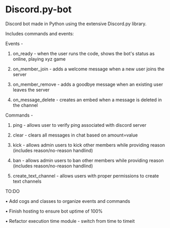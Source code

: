 # Discord.py-bot
Discord bot made in Python using the extensive Discord.py library.

Includes commands and events:

Events - 
1. on_ready - when the user runs the code, shows the bot's status as online, playing xyz game

2. on_member_join - adds a welcome message when a new user joins the server

3. on_member_remove - adds a goodbye message when an existing user leaves the server

4. on_message_delete - creates an embed when a message is deleted in the channel



Commands - 
1. ping - allows user to verify ping associated with discord server

2. clear - clears all messages in chat based on amount=value

3. kick - allows admin users to kick other members while providing reason (includes reason/no-reason handlind)

4. ban - allows admin users to ban other members while providing reason (includes reason/no-reason handlind)

5. create_text_channel - allows users with proper permissions to create text channels



TO:DO

• Add cogs and classes to organize events and commands 

• Finish hosting to ensure bot uptime of 100%

• Refactor execution time module - switch from time to timeit
